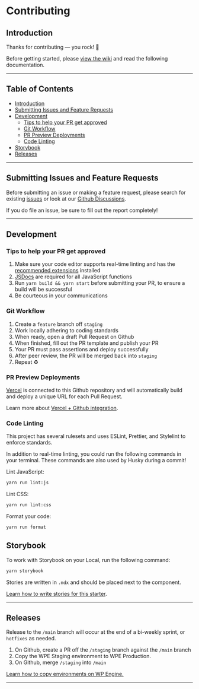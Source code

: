 # Contributing <!-- omit in toc -->

## Introduction

Thanks for contributing — you rock! 🤘

Before getting started, please [view the wiki](https://github.com/WebDevStudios/nextjs-wordpress-starter/wiki) and read the following documentation.

---

## Table of Contents <!-- omit in toc -->

- [Introduction](#introduction)
- [Submitting Issues and Feature Requests](#submitting-issues-and-feature-requests)
- [Development](#development)
  - [Tips to help your PR get approved](#tips-to-help-your-pr-get-approved)
  - [Git Workflow](#git-workflow)
  - [PR Preview Deployments](#pr-preview-deployments)
  - [Code Linting](#code-linting)
- [Storybook](#storybook)
- [Releases](#releases)

---

## Submitting Issues and Feature Requests

Before submitting an issue or making a feature request, please search for existing [issues](https://github.com/WebDevStudios/nextjs-wordpress-starter/issues) or look at our [Github Discussions](https://github.com/WebDevStudios/nextjs-wordpress-starter/discussions).

If you do file an issue, be sure to fill out the report completely!

---

## Development

### Tips to help your PR get approved

1. Make sure your code editor supports real-time linting and has the [recommended extensions](https://github.com/WebDevStudios/nextjs-wordpress-starter/wiki/recommended-extensions) installed
2. [JSDocs](https://jsdoc.app/) are required for all JavaScript functions
3. Run `yarn build && yarn start` before submitting your PR, to ensure a build will be successful
4. Be courteous in your communications

### Git Workflow

1. Create a `feature` branch off `staging`
2. Work locally adhering to coding standards
3. When ready, open a draft Pull Request on Github
4. When finished, fill out the PR template and publish your PR
5. Your PR must pass assertions and deploy successfully
6. After peer review, the PR will be merged back into `staging`
7. Repeat ♻️

### PR Preview Deployments

[Vercel](https://vercel.com/webdevstudios/nextjs-wordpress-starter) is connected to this Github repository and will automatically build and deploy a unique URL for each Pull Request.

Learn more about [Vercel + Github integration](https://vercel.com/docs/git/vercel-for-github).

### Code Linting

This project has several rulesets and uses ESLint, Prettier, and Stylelint to enforce standards.

In addition to real-time linting, you could run the following commands in your terminal. These commands are also used by Husky during a commit!

Lint JavaScript:

```bash
yarn run lint:js
```

Lint CSS:

```bash
yarn run lint:css
```

Format your code:

```bash
yarn run format
```

## Storybook

To work with Storybook on your Local, run the following command:

```bash
yarn storybook
```

Stories are written in `.mdx` and should be placed next to the component.

[Learn how to write stories for this starter](https://github.com/WebDevStudios/nextjs-wordpress-starter/wiki/component-story).

---

## Releases

Release to the `/main` branch will occur at the end of a bi-weekly sprint, or `hotfixes` as needed.

1. On Github, create a PR off the `/staging` branch against the `/main` branch
2. Copy the WPE Staging environment to WPE Production.
3. On Github, merge `/staging` into `/main`

[Learn how to copy environments on WP Engine.](https://github.com/WebDevStudios/nextjs-wordpress-starter/wiki/Internal-Documentation#copy-wp-engine-environments)

---
